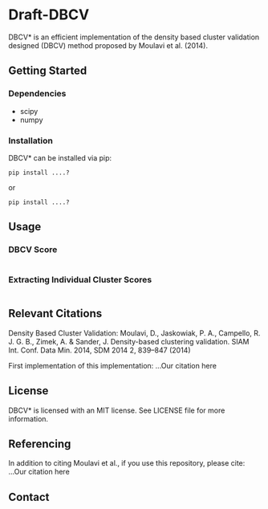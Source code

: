 # Draft-DBCV

DBCV* is an efficient implementation of the density based cluster validation designed (DBCV) method proposed by Moulavi et al. (2014). 

## Getting Started
### Dependencies
- scipy
- numpy
### Installation
DBCV* can be installed via pip:
```
pip install ....?
```
or
```
pip install ....?
```

## Usage
### DBCV Score

```

```

### Extracting Individual Cluster Scores

```

```

## Relevant Citations
Density Based Cluster Validation:
Moulavi, D., Jaskowiak, P. A., Campello, R. J. G. B., Zimek, A. & Sander, J. Density-based clustering validation. SIAM Int. Conf. Data Min. 2014, SDM 2014 2, 839–847 (2014)

First implementation of this implementation:
...Our citation here

## License
DBCV* is licensed with an MIT license. See LICENSE file for more information.

## Referencing
In addition to citing Moulavi et al., if you use this repository, please cite:
...Our citation here

## Contact 

